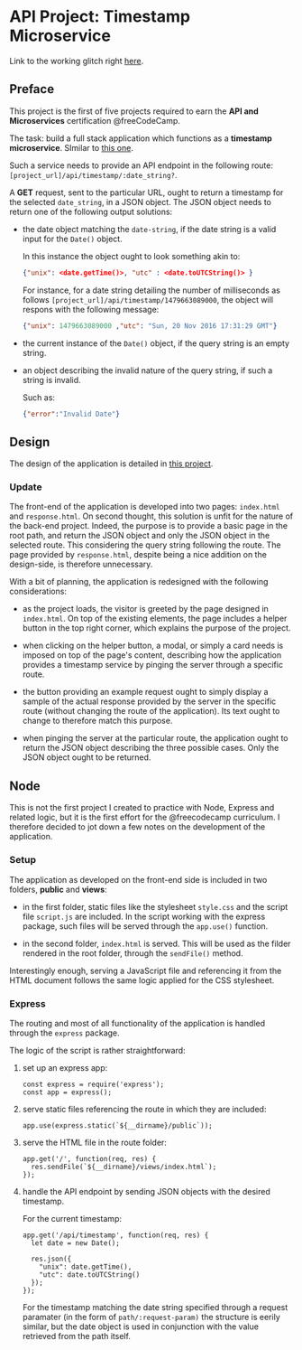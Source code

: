 # API Project: Timestamp Microservice

Link to the working glitch right [here](https://zest-hoe.glitch.me/).

## Preface

This project is the first of five projects required to earn the **API and Microservices** certification @freeCodeCamp.

The task: build a full stack application which functions as a **timestamp microservice**. SImilar to [this one](https://curse-arrow.glitch.me/).

Such a service needs to provide an API endpoint in the following route: `[project_url]/api/timestamp/:date_string?`.

A **GET** request, sent to the particular URL, ought to return a timestamp for the selected `date_string`, in a JSON object. The JSON object needs to return one of the following output solutions:

- the date object matching the `date-string`, if the date string is a valid input for the `Date()` object.

  In this instance the object ought to look something akin to:

  ```JSON
  {"unix": <date.getTime()>, "utc" : <date.toUTCString()> }
  ```

  For instance, for a date string detailing the number of milliseconds as follows `[project_url]/api/timestamp/1479663089000`, the object will respons with the following message:

  ```JSON
  {"unix": 1479663089000 ,"utc": "Sun, 20 Nov 2016 17:31:29 GMT"}
  ```

- the current instance of the `Date()` object, if the query string is an empty string.

- an object describing the invalid nature of the query string, if such a string is invalid.

  Such as:

  ```JSON
  {"error":"Invalid Date"}
  ```

## Design

The design of the application is detailed in [this project](https://github.com/borntofrappe/Practice-Front-End-Web-Development/tree/master/Front-End%20Timestamp).

### Update

The front-end of the application is developed into two pages: `index.html` and `response.html`. On second thought, this solution is unfit for the nature of the back-end project. Indeed, the purpose is to provide a basic page in the root path, and return the JSON object and only the JSON object in the selected route. This considering the query string following the route. The page provided by `response.html`, despite being a nice addition on the design-side, is therefore unnecessary.

With a bit of planning, the application is redesigned with the following considerations:

- as the project loads, the visitor is greeted by the page designed in `index.html`. On top of the existing elements, the page includes a helper button in the top right corner, which explains the purpose of the project.

- when clicking on the helper button, a modal, or simply a card needs is imposed on top of the page's content, describing how the application provides a timestamp service by pinging the server through a specific route.

- the button providing an example request ought to simply display a sample of the actual response provided by the server in the specific route (without changing the route of the application). Its text ought to change to therefore match this purpose.

- when pinging the server at the particular route, the application ought to return the JSON object describing the three possible cases. Only the JSON object ought to be returned.

## Node

This is not the first project I created to practice with Node, Express and related logic, but it is the first effort for the @freecodecamp curriculum. I therefore decided to jot down a few notes on the development of the application.

### Setup

The application as developed on the front-end side is included in two folders, **public** and **views**:

- in the first folder, static files like the stylesheet `style.css` and the script file `script.js` are included. In the script working with the express package, such files will be served through the `app.use()` function.

- in the second folder, `index.html` is served. This will be used as the filder rendered in the root folder, through the `sendFile()` method.

Interestingly enough, serving a JavaScript file and referencing it from the HTML document follows the same logic applied for the CSS stylesheet.

### Express

The routing and most of all functionality of the application is handled through the `express` package.

The logic of the script is rather straightforward:

1. set up an express app:

    ```JS
    const express = require('express');
    const app = express();
    ```

1. serve static files referencing the route in which they are included:

    ```JS
    app.use(express.static(`${__dirname}/public`));
    ```

1. serve the HTML file in the route folder:

    ```JS
    app.get('/', function(req, res) {
      res.sendFile(`${__dirname}/views/index.html`);
    });
    ```

1. handle the API endpoint by sending JSON objects with the desired timestamp.

    For the current timestamp:

    ```JS
    app.get('/api/timestamp', function(req, res) {
      let date = new Date();

      res.json({
        "unix": date.getTime(),
        "utc": date.toUTCString()
      });
    });
    ```

    For the timestamp matching the date string specified through a request paramater (in the form of `path/:request-param)` the structure is eerily similar, but the date object is used in conjunction with the value retrieved from the path itself.